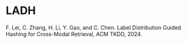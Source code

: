 # LADH
F. Lei, C. Zhang, H. Li, Y. Gao, and C. Chen. Label Distribution Guided Hashing for Cross-Modal Retrieval, ACM TKDD, 2024.
